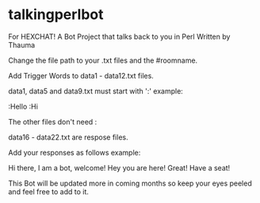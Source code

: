 # talkingperlbot
For HEXCHAT!
A Bot Project that talks back to you in Perl
Written by Thauma

Change the file path to your .txt files and the #roomname.

Add Trigger Words to data1 - data12.txt files.

data1, data5 and data9.txt must start with ':'
example:

:Hello
:Hi

The other files don't need :

data16 - data22.txt are respose files.

Add your responses as follows
example:

Hi there, I am a bot, welcome!
Hey you are here! Great! Have a seat!

This Bot will be updated more in coming months so keep your eyes peeled and feel free to add to it.
